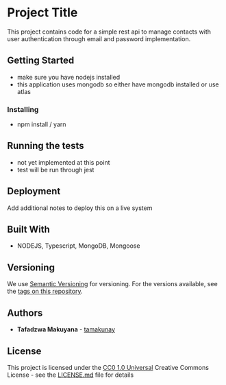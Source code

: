 # Project Title

This project contains code for a simple rest api to manage contacts with user authentication through email and password implementation.


## Getting Started
- make sure you have nodejs installed
- this application uses mongodb so either have mongodb installed or use atlas


### Installing
- npm install / yarn


## Running the tests
- not yet implemented at this point
- test will be run through jest

## Deployment

Add additional notes to deploy this on a live system

## Built With

  - NODEJS, Typescript, MongoDB, Mongoose

## Versioning

We use [Semantic Versioning](http://semver.org/) for versioning. For the versions
available, see the [tags on this
repository](https://github.com/PurpleBooth/a-good-readme-template/tags).

## Authors

  - **Tafadzwa Makuyana** - 
    [tamakunay](https://github.com/tamakunay)

## License

This project is licensed under the [CC0 1.0 Universal](LICENSE.md)
Creative Commons License - see the [LICENSE.md](LICENSE.md) file for
details

